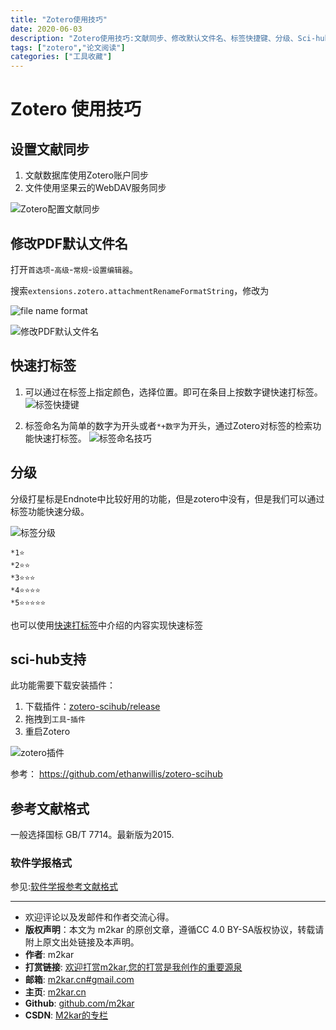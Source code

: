 ```yaml
---
title: "Zotero使用技巧"
date: 2020-06-03
description: "Zotero使用技巧:文献同步、修改默认文件名、标签快捷键、分级、Sci-hub支持"
tags: ["zotero","论文阅读"]
categories: ["工具收藏"]
---
```


# Zotero 使用技巧

## 设置文献同步

1. 文献数据库使用Zotero账户同步
2. 文件使用坚果云的WebDAV服务同步

![Zotero配置文献同步](https://cdn.jsdelivr.net/gh/m2kar/bucket/img/20200603112907.png)

## 修改PDF默认文件名

打开`首选项`-`高级`-`常规`-`设置编辑器`。

搜索`extensions.zotero.attachmentRenameFormatString`，修改为

![file name format](https://cdn.jsdelivr.net/gh/m2kar/bucket/img/2020-06-05%20092357.png)

![修改PDF默认文件名](https://cdn.jsdelivr.net/gh/m2kar/bucket/img/20200603113221.png)

## 快速打标签
1. 可以通过在标签上指定颜色，选择位置。即可在条目上按数字键快速打标签。
![标签快捷键](https://cdn.jsdelivr.net/gh/m2kar/bucket/img/20200603113627.png)

2. 标签命名为简单的数字为开头或者`*+数字`为开头，通过Zotero对标签的检索功能快速打标签。
![标签命名技巧](https://cdn.jsdelivr.net/gh/m2kar/bucket/img/20200603113830.png)

## 分级
分级打星标是Endnote中比较好用的功能，但是zotero中没有，但是我们可以通过标签功能快速分级。

![标签分级](https://cdn.jsdelivr.net/gh/m2kar/bucket/img/20200603113939.png)

```
*1⭐
*2⭐⭐
*3⭐⭐⭐
*4⭐⭐⭐⭐
*5⭐⭐⭐⭐⭐
```
也可以使用[快速打标签](#快速打标签)中介绍的内容实现快速标签

## sci-hub支持

此功能需要下载安装插件：

1. 下载插件：[zotero-scihub/release](https://github.com/ethanwillis/zotero-scihub/releases)
2. 拖拽到`工具`-`插件`
3. 重启Zotero

![zotero插件](https://cdn.jsdelivr.net/gh/m2kar/bucket/img/20200603114800.png)

参考： https://github.com/ethanwillis/zotero-scihub

## 参考文献格式
一般选择国标 GB/T 7714。最新版为2015.


### 软件学报格式

参见:[软件学报参考文献格式](https://m2kar.cn/post/20190905-jos-csl/)

-------

- 欢迎评论以及发邮件和作者交流心得。
- **版权声明**：本文为 m2kar 的原创文章，遵循CC 4.0 BY-SA版权协议，转载请附上原文出处链接及本声明。
- **作者**: m2kar
- **打赏链接**: [欢迎打赏m2kar,您的打赏是我创作的重要源泉](http://m2kar-cn.mikecrm.com/wy97haW)
- **邮箱**: [m2kar.cn#gmail.com](mailto:m2kar.cn@gmail.com)
- **主页**: [m2kar.cn](https://m2kar.cn)
- **Github**: [github.com/m2kar](https://github.com/m2kar)
- **CSDN**: [M2kar的专栏](https://m2kar.blog.csdn.net)
